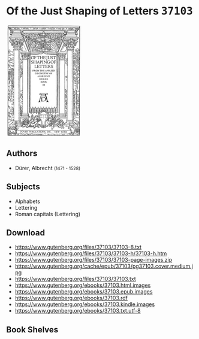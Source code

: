 # Of the Just Shaping of Letters <kbd>37103</kbd>

![](./cover.medium.jpg "")

## Authors


 - Dürer, Albrecht <small>(1471 - 1528)</small>

## Subjects


 - Alphabets
 - Lettering
 - Roman capitals (Lettering)

## Download


 - https://www.gutenberg.org/files/37103/37103-8.txt
 - https://www.gutenberg.org/files/37103/37103-h/37103-h.htm
 - https://www.gutenberg.org/files/37103/37103-page-images.zip
 - https://www.gutenberg.org/cache/epub/37103/pg37103.cover.medium.jpg
 - https://www.gutenberg.org/files/37103/37103.txt
 - https://www.gutenberg.org/ebooks/37103.html.images
 - https://www.gutenberg.org/ebooks/37103.epub.images
 - https://www.gutenberg.org/ebooks/37103.rdf
 - https://www.gutenberg.org/ebooks/37103.kindle.images
 - https://www.gutenberg.org/ebooks/37103.txt.utf-8

## Book Shelves


